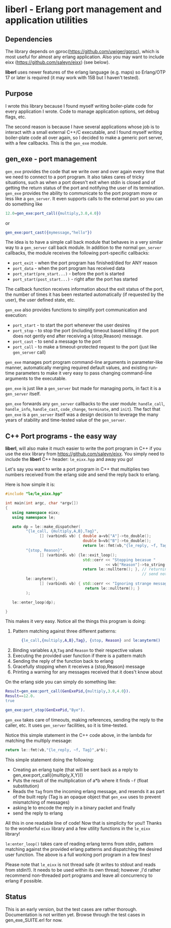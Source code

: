 # liberl - Erlang port management and application utilities

## Dependencies
The library depends on gproc(https://github.com/uwiger/gproc), which is
most useful for almost any erlang application. Also you may want to
include eixx (https://github.com/saleyn/eixx) (see below).

**liberl** uses newer features of the erlang language (e.g. maps) 
so Erlang/OTP 17 or later is required (it may work with 15B but 
I haven't tested).

## Purpose
I wrote this library because I found myself writing boiler-plate code for every
application I wrote. Code to manage application options, set debug flags, etc.

The second reason is because I have several applications whose job is to
interact with a small external C++/C executable, and I found myself writing
boiler-plate code all over again, so I decided to make a generic port server,
with a few callbacks. This is the `gen_exe` module.

## gen_exe - port management 
`gen_exe` provides the code that we write over and over again every time that we
need to connect to a port program. It also takes cares of tricky situations,
such as when a port doesn't exit when stdin is closed and of getting the return
status of the port and notifying the user of its termination.  `gen_exe` provides
the ability to communicate to the port program more or less like a `gen_server`.
It even supports calls to the external port so you can do something like

```erlang
12.0=gen_exe:port_call({multiply,3.0,4.0})
```
 or
```erlang
gen_exe:port_cast({mymessage,"hello"})
```

The idea is to have a simple call back module that behaves in a very similar
way to a `gen_server` call back module. In addition to the normal `gen_server`
callbacks, the module receives the following port-specific callbacks:

* `port_exit` - when the port program has finished/died for ANY reason
* `port_data` - when the port program has received data
* `port_start(pre_start...)` - before the port is started
* `port_start(post_start...)` - right after the port has started

The callback function receives information about the exit status of the port,
the number of times it has been restarted automatically (if requested by the
user), the user defined state, etc.

`gen_exe` also provides functions to simplify port communication and execution:
* `port_start` - to start the port whenever the user desires
* `port_stop`  - to stop the port (including timeout based killing if the port
   does not gently end after receiving a {stop,Reason} message.
* `port_cast`  - to send a message to the port
* `port_call`  - to make a timeout-protected request to the port (just like
  `gen_server` call)

`gen_exe` manages port program command-line arguments in parameter-like manner,
automatically merging required default values, and existing run-time parameters
to make it very easy to pass changing command-line arguments to the executable.

`gen_exe` is just like a `gen_server` but made for managing ports, in fact it
is a `gen_server` itself. 

`gen_exe` forwards any `gen_server` callbacks to the user module:
`handle_call`, `handle_info`, `handle_cast`, `code_change`, `terminate`,
and `init`).  The fact that `gen_exe` is a `gen_server` itself was a design
decision to leverage the many years of stability and time-tested value of the
`gen_server`.

## C++ Port programs - the easy way
**liberl**, will also make it much easier to write the port program in C++ if you
use the eixx library from https://github.com/saleyn/eixx. You simply need to
include the **liberl** C++ header:  `le_eixx.hpp`  and away you go!

Let's say you want to write a port program in C++ that multiplies two numbers
received from the erlang side and send the reply back to erlang.

Here is how simple it is:

```C++
#include "le/le_eixx.hpp"

int main(int argc, char *argv[])
{
   using namespace eixx;
   using namespace le;

   auto dp = le::make_dispatcher(
         "{le_call, {multiply,A,B},Tag}",
               [] (varbind& vb) { double a=vb["A"]->to_double();
                                  double b=vb["B"]->to_double();
                                  return le::fmt(vb,"{le_reply, ~f, Tag}",a*b); },
         "{stop, Reason}",
               [] (varbind& vb) {le::exit_loop();
                                  std::cerr << "Stopping becasue "
                                            << vb["Reason"]->to_string() << std::endl;
                                  return le::nullterm(); }, // returning le:nullterm() allows you to
                                                            // send nothing back to erlang
         le::anyterm(),
               [] (varbind& vb) { std::cerr << "Ignoring strange message";
                                   return le::nullterm(); }
         );

   le::enter_loop(dp);

}
```

This makes it very easy. Notice all the things this program is doing:

1. Pattern matching against three different patterns:

```erlang
       {le_call,{multiply,A,B},Tag}, {stop, Reason} and le:anyterm()
```
2. Binding variables `A`,`B`,`Tag` and `Reason` to their respective values
3. Executing the provided user function if there is a pattern match
4. Sending the reply of the function back to erlang
5. Gracefully stopping when it receives a {stop,Reason} message
6. Printing a warning for any messages received that it does't know about

On the erlang side you can simply do something like:

```erlang
Result=gen_exe:port_call(GenExePid,{multiply,3.0,4.0}).
Result==12.0.
true

gen_exe:port_stop(GenExePid,"Bye").
```
`gen_exe` takes care of timeouts, making references, sending the reply to the
caller, etc. It uses `gen_server` facilities, so it is time-tested.

Notice this simple statement in the C++ code above, in the lambda for matching
the multiply message: 

```C++
return le::fmt(vb,"{le_reply, ~f, Tag}",a*b);
``` 

This simple statement doing the following:
* Creating an erlang tuple (that will be sent back as a reply to
  gen_exe:port_call({multiply,X,Y}))
* Puts the result of the multiplication of a*b where it finds `~f` (float
  substitution)
* Reads the `Tag` from the incoming erlang message, and resends it as part of
  the built reply (Tag is an opaque object that `gen_exe` uses to prevent
  mismatching of messages)
* asking le to encode the reply in a binary packet  and finally
* send the reply to erlang

All this in one readable line of code! Now that is simplicity for you!!  Thanks
to the wonderful `eixx` library and a few utility functions in the `le_eixx`
library!

`le:enter_loop()` takes care of reading erlang terms from stdin, pattern
matching against the provided erlang patterns and dispatching the desired user
function. The above is a full working port program in a few lines!

Please note that `le_eixx` is not thread safe (it writes to stdout and reads from
stdin!!). It needs to be used within its own thread; however ,I'd rather
recommend non-threaded port programs and leave all concurrency to erlang if
possible.

## Status
This is an early version, but the test cases are rather thorough. Documentation
is not written yet. Browse through the test cases in gen_exe_SUITE.erl for now.
